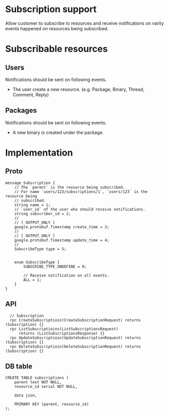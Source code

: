 # Subscription support

Allow customer to subscribe to resources and receive notifications on varity events
happened on resources being subscribed.

# Subscribable resources

## Users
Notifications should be sent on following events.
* The user create a new resource. (e.g. Package, Binary, Thread, Comment, Reply)

## Packages
Notifications should be sent on following events.
* A new binary is created under the package.

# Implementation

## Proto

```
message Subscription {
    // The `parent` is the resource being subscribed. 
    // For name `users/123/subscriptions/1`, `users/123` is the resource being
    // subscribed. 
    string name = 1;
    // `user_id` of the user who should receive notifications.
    string subscriber_id = 2;
    //
    // [ OUTPUT_ONLY ]
    google.protobuf.Timestamp create_time = 3;
    //
    // [ OUTPUT_ONLY ]
    google.protobuf.Timestamp update_time = 4;
    // 
    SubscribeType type = 5;


    enum SubscribeType {
        SUBSCRIBE_TYPE_UNDEFINE = 0;

        // Receive notification on all events. 
        ALL = 1;
    }
}
```

## API
```
  // Subscription
  rpc CreateSubscriptioin(CreateSubscriptionRequest) returns (Subscription) {}
  rpc ListSubscriptioins(ListSubscriptionsRequest)
      returns (ListSubscriptionsResponse) {}
  rpc UpdateSubscriptioin(UpdateSubscriptionRequest) returns (Subscription) {}
  rpc DeleteSubscriptioin(DeleteSubscriptionRequest) returns (Subscription) {}
```

## DB table
```
CREATE TABLE subscriptions (
    parent text NOT NULL,
    resource_id serial NOT NULL,

    data json,
    
    PRIMARY KEY (parent, resource_id)
);
```